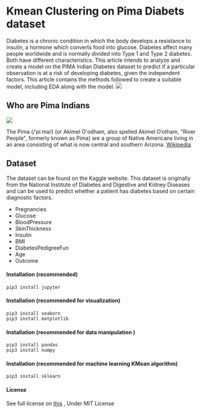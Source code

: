 # Kmean Clustering on Pima Diabets dataset
Diabetes is a chronic condition in which the body develops a resistance to insulin, a hormone which converts food into glucose. Diabetes affect many people worldwide and is normally divided into Type 1 and Type 2 diabetes. Both have different characteristics. This article intends to analyze and create a model on the PIMA Indian Diabetes dataset to predict if a particular observation is at a risk of developing diabetes, given the independent factors. This article contains the methods followed to create a suitable model, including EDA along with the model.
![](https://github.com/BahramJannesar/pima-indians-diabets-kmean/blob/master/image/1024px-Blue_circle_for_diabetes.svg.png)

## Who are Pima Indians
![](https://github.com/BahramJannesar/pima-indians-diabets-kmean/blob/master/image/Pima.jpg)

The Pima (/ˈpiːmə/) (or Akimel O'odham, also spelled Akimel Oʼotham, "River People", formerly known as Pima) are a group of Native Americans living in an area consisting of what is now central and southern Arizona. [Wikipedia](https://en.wikipedia.org/wiki/Pima_people) 


## Dataset
The dataset can be found on the Kaggle website. This dataset is originally from the National Institute of Diabetes and Digestive and Kidney Diseases and can be used to predict whether a patient has diabetes based on certain diagnostic factors.

* Pregnancies
* Glucose
* BloodPressure
* SkinThickness
* Insulin
* BMI
* DiabetesPedigreeFun
* Age
* Outcome

#### Installation (recommended)
    pip3 install jupyter
#### Installation (recommended for visualization)
    pip3 install seaborn
    pip3 install matplotlib
#### Installation (recommended for data manipulation )
    pip3 install pandas
    pip3 install numpy
#### Installation (recommended for machine learning KMean algorithm)    
    pip3 install sklearn
#### License
See full license on [this](https://opensource.org/licenses/MIT) , Under MIT License 
